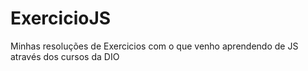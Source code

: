# ExercicioJS
Minhas resoluções de Exercicios com o que venho aprendendo de JS através dos cursos da DIO
